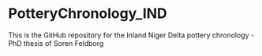 # PotteryChronology_IND
This is the GitHub repository for the Inland Niger Delta pottery chronology - PhD thesis of Soren Feldborg
